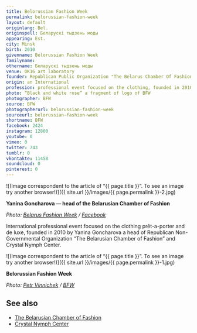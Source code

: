 ```yaml
---
title: Belorussian Fashion Week
permalink: belorussian-fashion-week
layout: default
originlang: Bel.
originspell: Беларускі тыдзень моды
appearing: Est.
city: Minsk
birth: 2010
givenname: Belorussian Fashion Week
familyname:
othername: Беларускі тыдзень моды
venue: OK16 art laboratory
founder: Republican Public Organization "The Belarus Chamber Of Fashion"
origin: an International
profession: professional event focused on the clothing, founded in 2010 by Yanina Goncharova
photo: “Black and white rose” a fragment of logo of BFW
photographer: BFW
source: BFW
photographerurl: belorussian-fashion-week
sourceurl: belorussian-fashion-week
shortname: BFW
facebook: 2424
instagram: 12800
youtube: 0
vimeo: 0
twitter: 743
tumblr: 0
vkontakte: 11458
soundcloud: 0
pinterest: 0
---
```


![(Image correspondent to the article of “{{ page.title }}”. To see an image try another browser!)]({{ site.url }}/images/{{ page.permalink }}-2.jpg)

**Yanina Goncharova — head of the Belarusian Chamber of Fashion**

*Photo: [Belarus Fashion Week](vinnichek-petr) / [Facebook](https://www.facebook.com/belarusfashionweek/posts/%D1%80%D0%BE%D0%BE-%D0%B1%D0%B5%D0%BB%D0%BE%D1%80%D1%83%D1%81%D1%81%D0%BA%D0%B0%D1%8F-%D0%BF%D0%B0%D0%BB%D0%B0%D1%82%D0%B0-%D0%BC%D0%BE%D0%B4%D1%8B-%D0%B8%D0%BD%D1%84%D0%BE%D1%80%D0%BC%D0%B8%D1%80%D1%83%D0%B5%D1%82-%D1%87%D1%82%D0%BE-%D0%BD%D0%B5-%D0%B7%D0%B0%D0%BD%D0%B8%D0%BC%D0%B0%D0%B5%D1%82%D1%81%D1%8F-%D0%BE%D1%80%D0%B3%D0%B0%D0%BD%D0%B8%D0%B7%D0%B0%D1%86%D0%B8%D0%B5%D0%B9-%D0%BF%D0%BE%D0%BA%D0%B0%D0%B7%D0%BE%D0%B2-2/906908826028257/)*

International professional event focused on the clothing prêt-a-porter and de luxe, founded in 2010 by Yanina Goncharova a head of Republican Non-Governmental Organization “The Belarusian Chamber of Fashion” and Crystal Nymph Center.

![(Image correspondent to the article of “{{ page.title }}”. To see an image try another browser!)]({{ site.url }}/images/{{ page.permalink }}-1.jpg)

**Belorussian Fashion Week**

*Photo: [Petr Vinnichek](vinnichek-petr) / [BFW](http://www.bfw.by/ru/pressroom/about/)*

## See also

- [The Belarusian Chamber of Fashion](t-b-c-o-f)
- [Crystal Nymph Center](c-n-c)
